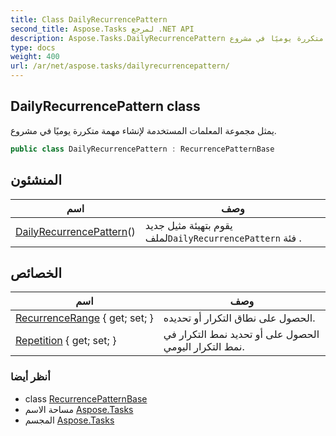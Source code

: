 ```yaml
---
title: Class DailyRecurrencePattern
second_title: Aspose.Tasks لمرجع .NET API
description: Aspose.Tasks.DailyRecurrencePattern فصل. يمثل مجموعة المعلمات المستخدمة لإنشاء مهمة متكررة يوميًا في مشروع.
type: docs
weight: 400
url: /ar/net/aspose.tasks/dailyrecurrencepattern/
---
```

## DailyRecurrencePattern class

يمثل مجموعة المعلمات المستخدمة لإنشاء مهمة متكررة يوميًا في مشروع.

```csharp
public class DailyRecurrencePattern : RecurrencePatternBase
```

## المنشئون

| اسم | وصف |
| --- | --- |
| [DailyRecurrencePattern](dailyrecurrencepattern/)() | يقوم بتهيئة مثيل جديد لملف`DailyRecurrencePattern` فئة . |

## الخصائص

| اسم | وصف |
| --- | --- |
| [RecurrenceRange](../../aspose.tasks/recurrencepatternbase/recurrencerange/) { get; set; } | الحصول على نطاق التكرار أو تحديده. |
| [Repetition](../../aspose.tasks/dailyrecurrencepattern/repetition/) { get; set; } | الحصول على أو تحديد نمط التكرار في نمط التكرار اليومي. |

### أنظر أيضا

* class [RecurrencePatternBase](../recurrencepatternbase/)
* مساحة الاسم [Aspose.Tasks](../../aspose.tasks/)
* المجسم [Aspose.Tasks](../../)


